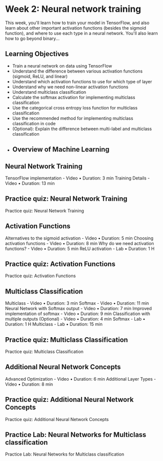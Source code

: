 # Week 2: Neural network training

This week, you'll learn how to train your model in TensorFlow, and also learn about other important activation functions (besides the sigmoid function), and where to use each type in a neural network. You'll also learn how to go beyond binary...

## Learning Objectives

* Train a neural network on data using TensorFlow
* Understand the difference between various activation functions (sigmoid, ReLU, and linear)
* Understand which activation functions to use for which type of layer
* Understand why we need non-linear activation functions
* Understand multiclass classification
* Calculate the softmax activation for implementing multiclass classification
* Use the categorical cross entropy loss function for multiclass classification
* Use the recommended method for implementing multiclass classification in code
* (Optional): Explain the difference between multi-label and multiclass classification
* ## Overview of Machine Learning

## Neural Network Training

TensorFlow implementation - Video • Duration: 3 min
Training Details - Video • Duration: 13 min

## Practice quiz: Neural Network Training

Practice quiz: Neural Network Training

## Activation Functions

Alternatives to the sigmoid activation - Video • Duration: 5 min
Choosing activation functions - Video • Duration: 8 min
Why do we need activation functions? - Video • Duration: 5 min
ReLU activation - Lab • Duration: 1 H

## Practice quiz: Activation Functions

Practice quiz: Activation Functions

## Multiclass Classification

Multiclass - Video • Duration: 3 min
Softmax - Video • Duration: 11 min
Neural Network with Softmax output - Video • Duration: 7 min
Improved implementation of softmax - Video • Duration: 9 min
Classification with multiple outputs (Optional) - Video • Duration: 4 min
Softmax - Lab • Duration: 1 H
Multiclass - Lab • Duration: 15 min

## Practice quiz: Multiclass Classification

Practice quiz: Multiclass Classification

## Additional Neural Network Concepts

Advanced Optimization - Video • Duration: 6 min
Additional Layer Types - Video • Duration: 8 min

## Practice quiz: Additional Neural Network Concepts

Practice quiz: Additional Neural Network Concepts

## Practice Lab: Neural Networks for Multiclass classification

Practice Lab: Neural Networks for Multiclass classification